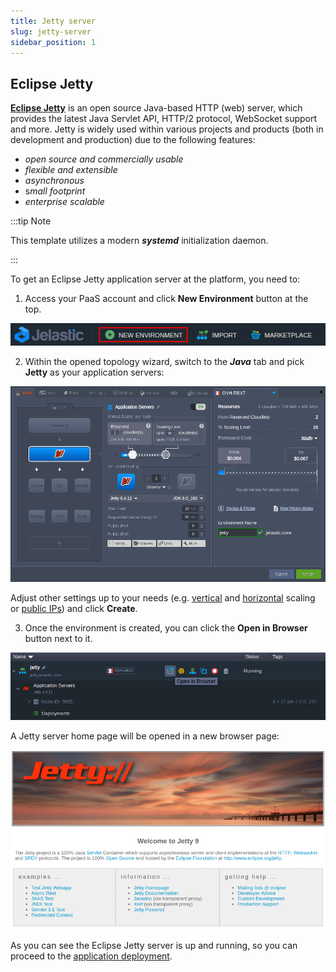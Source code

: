 ```yaml
---
title: Jetty server
slug: jetty-server
sidebar_position: 1
---
```


## Eclipse Jetty

[**Eclipse Jetty**](https://cloudmydc.com/) is an open source Java-based HTTP (web) server, which provides the latest Java Servlet API, HTTP/2 protocol, WebSocket support and more. Jetty is widely used within various projects and products (both in development and production) due to the following features:

- _open source and commercially usable_
- _flexible and extensible_
- _asynchronous_
- s*mall footprint*
- _enterprise scalable_

:::tip Note

This template utilizes a modern **_systemd_** initialization daemon.

:::

To get an Eclipse Jetty application server at the platform, you need to:

1. Access your PaaS account and click **New Environment** button at the top.

<div style={{
    display:'flex',
    justifyContent: 'center',
    margin: '0 0 1rem 0'
}}>

![Locale Dropdown](./img/JettyServer/01-create-new-environment-button.png)

</div>

2. Within the opened topology wizard, switch to the **_Java_** tab and pick **Jetty** as your application servers:

<div style={{
    display:'flex',
    justifyContent: 'center',
    margin: '0 0 1rem 0'
}}>

![Locale Dropdown](./img/JettyServer/02-topology-wizard-eclipse-jetty-server-.png)

</div>

Adjust other settings up to your needs (e.g. [vertical](https://cloudmydc.com/) and [horizontal](https://cloudmydc.com/) scaling or [public IPs](https://cloudmydc.com/)) and click **Create**.

3. Once the environment is created, you can click the **Open in Browser** button next to it.

<div style={{
    display:'flex',
    justifyContent: 'center',
    margin: '0 0 1rem 0'
}}>

![Locale Dropdown](./img/JettyServer/03-jetty-server-open-in-browser-button.png)

</div>

A Jetty server home page will be opened in a new browser page:

<div style={{
    display:'flex',
    justifyContent: 'center',
    margin: '0 0 1rem 0'
}}>

![Locale Dropdown](./img/JettyServer/04-jetty-application-server-home-page.png)

</div>

As you can see the Eclipse Jetty server is up and running, so you can proceed to the [application deployment](/docs/Deployment/Deployment%20Guide).
